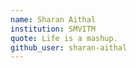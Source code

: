 ```yaml
---
name: Sharan Aithal
institution: SMVITM
quote: Life is a mashup.
github_user: sharan-aithal
---
```

